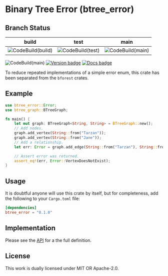# Binary Tree Error (btree_error)

## Branch Status

| build                 | test               | main               |
| :-------------------: | :----------------: | :----------------: |
| ![CodeBuild(build)]   | ![CodeBuild(test)] | ![CodeBuild(main)] |

![CodeBuild(main)]
[![Version badge]][crates.io]
[![Docs badge]][docs.rs]

[CodeBuild(main)]: https://codebuild.us-east-1.amazonaws.com/badges?uuid=eyJlbmNyeXB0ZWREYXRhIjoiaWV1SWhZbW5QTEhoL0lnZEpKb1ZxZGNQUnlDZStkQ01yTWhSMm5wUFNTc0xLRlUyQ1JUdkwvKzRhRTQ0c1YxOGNRTzJORjY4T2d1WFRsSWRJMy9hS0Q0PSIsIml2UGFyYW1ldGVyU3BlYyI6IkE5dE1Fa2xwdUZNVmU2eFYiLCJtYXRlcmlhbFNldFNlcmlhbCI6MX0%3D&branch=main
[CodeBuild(test)]: https://codebuild.us-east-1.amazonaws.com/badges?uuid=eyJlbmNyeXB0ZWREYXRhIjoiaWV1SWhZbW5QTEhoL0lnZEpKb1ZxZGNQUnlDZStkQ01yTWhSMm5wUFNTc0xLRlUyQ1JUdkwvKzRhRTQ0c1YxOGNRTzJORjY4T2d1WFRsSWRJMy9hS0Q0PSIsIml2UGFyYW1ldGVyU3BlYyI6IkE5dE1Fa2xwdUZNVmU2eFYiLCJtYXRlcmlhbFNldFNlcmlhbCI6MX0%3D&branch=main
[CodeBuild(build)]: https://codebuild.us-east-1.amazonaws.com/badges?uuid=eyJlbmNyeXB0ZWREYXRhIjoiaWV1SWhZbW5QTEhoL0lnZEpKb1ZxZGNQUnlDZStkQ01yTWhSMm5wUFNTc0xLRlUyQ1JUdkwvKzRhRTQ0c1YxOGNRTzJORjY4T2d1WFRsSWRJMy9hS0Q0PSIsIml2UGFyYW1ldGVyU3BlYyI6IkE5dE1Fa2xwdUZNVmU2eFYiLCJtYXRlcmlhbFNldFNlcmlhbCI6MX0%3D&branch=main
[Version badge]: https://img.shields.io/crates/v/btree_error
[crates.io]: https://crates.io/crates/btree_error
[Docs badge]: https://img.shields.io/badge/docs.rs-rustdoc-blue
[docs.rs]: https://docs.rs/btree_error/

To reduce repeated implementations of a simple error enum, this crate
has been separated from the `bforest` crates. 

## Example
```rust
use btree_error::Error;
use btree_graph::BTreeGraph;

fn main() {
    let mut graph: BTreeGraph<String, String> = BTreeGraph::new();
    // Add nodes.
    graph.add_vertex(String::from("Tarzan"));
    graph.add_vertex(String::from("Jane"));
    // Add a relationship.
    let err: Error = graph.add_edge(String::from("Tarzan"), String::from("Sabor"), String::from("Hates")).unwrap_err();

    // Assert error was returned.
    assert_eq!(err, Error::VertexDoesNotExist);
}
```

## Usage

It is doubtful anyone will use this crate by itself, but for completeness,
add the following to your `Cargo.toml` file:
```toml
[dependencies]
btree_error = "0.1.0"
```

## Implementation

Please see the [API](src/error/mod.rs) for a the full definition.

## License

This work is dually licensed under MIT OR Apache-2.0.